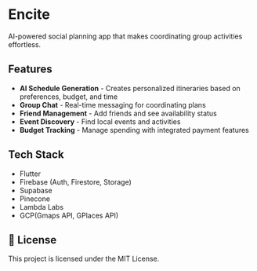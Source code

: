 # Encite

AI-powered social planning app that makes coordinating group activities effortless.

## Features

- **AI Schedule Generation** - Creates personalized itineraries based on preferences, budget, and time
- **Group Chat** - Real-time messaging for coordinating plans
- **Friend Management** - Add friends and see availability status
- **Event Discovery** - Find local events and activities
- **Budget Tracking** - Manage spending with integrated payment features

## Tech Stack

- Flutter
- Firebase (Auth, Firestore, Storage)
- Supabase
- Pinecone
- Lambda Labs
- GCP(Gmaps API, GPlaces API)

## 📄 License

This project is licensed under the MIT License.

